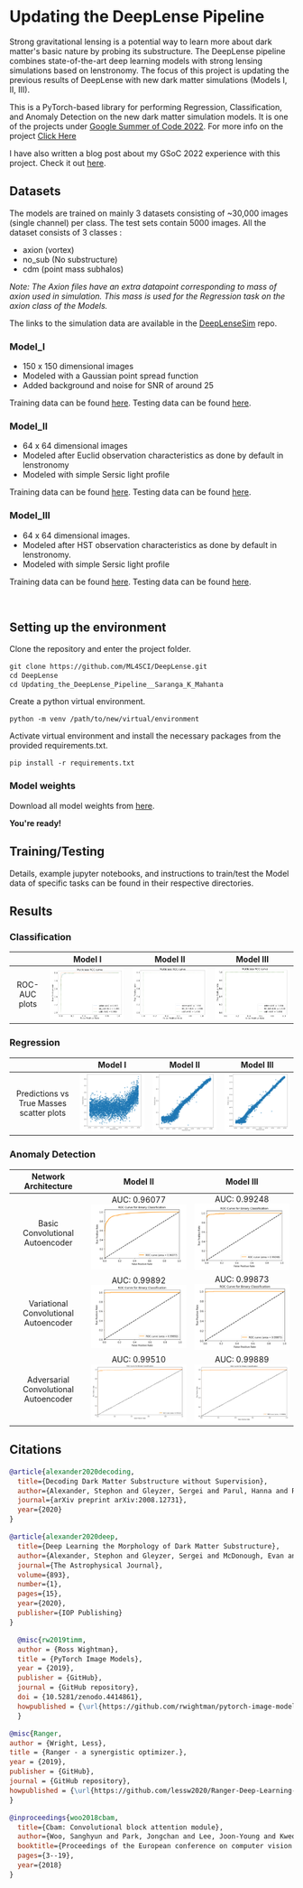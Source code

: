 # Updating the DeepLense Pipeline

Strong gravitational lensing is a potential way to learn more about dark matter's basic nature by probing its substructure.
The DeepLense pipeline combines state-of-the-art deep learning models with strong lensing simulations based on lenstronomy. The focus of this project is updating the previous results of DeepLense with new dark matter simulations (Models I, II, III).

 This is a PyTorch-based library for performing Regression, Classification, and Anomaly Detection on the new dark matter simulation models. It is one of the projects under [Google Summer of Code 2022](https://summerofcode.withgoogle.com/). For more info on the project [Click Here](https://summerofcode.withgoogle.com/programs/2022/projects/nZV4B8Xz)
 
 

 I have also written a blog post about my GSoC 2022 experience with this project. Check it out [here](https://medium.com/@saranga.boo/updating-the-deeplense-pipeline-gsoc-2022-with-ml4sci-deb9f20cc928).
<br>

## Datasets
The models are trained on mainly 3 datasets consisting of ~30,000 images (single channel) per class. The test sets contain 5000 images. All the dataset consists of 3 classes : 

- axion (vortex)
- no_sub (No substructure)
- cdm (point mass subhalos)

*Note: The Axion files have an extra datapoint corresponding to mass of axion used in simulation. This mass is used for the Regression task on the axion class of the Models.*

The links to the simulation data are available in the [DeepLenseSim](https://github.com/mwt5345/DeepLenseSim) repo.

### __Model_I__
- 150 x 150 dimensional images
- Modeled with a Gaussian point spread function
- Added background and noise for SNR of around 25

Training data can be found [here](https://drive.google.com/file/d/1QMVLpqag6S9JWqzmGM_pK4C0F1eBVIfV/view?usp=sharing).
Testing data can be found [here](https://drive.google.com/file/d/1rUAKLLS3p9jDaL9R9m84JVKvMcUuVsO1/view?usp=sharing).


### __Model_II__
- 64 x 64 dimensional images
- Modeled after Euclid observation characteristics as done by default in lenstronomy
- Modeled with simple Sersic light profile

Training data can be found [here](https://drive.google.com/file/d/1HYPkdtVUj9xsoGzFDxT4rhl37KmqDCg4/view?usp=sharing).
Testing data can be found [here](https://drive.google.com/file/d/1PFdpqk7XOAKtg0Cnav4HTzyJiudx9dZv/view?usp=sharing).


### __Model_III__
- 64 x 64 dimensional images.
- Modeled after HST observation characteristics as done by default in lenstronomy.
- Modeled with simple Sersic light profile

Training data can be found [here](https://drive.google.com/file/d/1ynKMJoEeKKJqLfuKRR1Y7rQjeBMM0w94/view?usp=sharing).
Testing data can be found [here](https://drive.google.com/file/d/18BuCv40t6qmiNnhjJF1y9rqSBhBOfDon/view?usp=sharing).

<br>

## Setting up the environment

Clone the repository and enter the project folder.

```
git clone https://github.com/ML4SCI/DeepLense.git
cd DeepLense
cd Updating_the_DeepLense_Pipeline__Saranga_K_Mahanta
```

Create a python virtual environment.

```
python -m venv /path/to/new/virtual/environment
```

Activate virtual environment and install the necessary packages from the provided requirements.txt.

```
pip install -r requirements.txt
```

### Model weights

Download all model weights from [here](https://mega.nz/folder/SHZ0CLKQ#gQtyY9Yx9CuwWUEH_pbu8w).

__You're ready!__

## Training/Testing
Details, example jupyter notebooks, and instructions to train/test the Model data of specific tasks can be found in their respective directories.

## Results

### Classification

|  | Model I | Model II | Model III |
|:---:|:---:|:---:|---|
| ROC-AUC plots | <img src="./imgs/Classi__Model_I.png"/> | <img src="./imgs/Classi__Model_II.png"/> | <img src="./imgs/Classi__Model_III.png"/> |


### Regression

|  | Model I | Model II | Model III |
|:---:|:---:|:---:|---|
| Predictions vs True Masses scatter plots | <img src="./imgs/Reg__Model_I.png"/> | <img src="./imgs/Reg__Model_II.png"/> | <img src="./imgs/Reg__Model_III.png"/> |


### Anomaly Detection

| Network Architecture 	| Model II 	| Model III 	|
|:---:	|:---:	|:---:	|
| Basic Convolutional Autoencoder 	| AUC: 0.96077  <img src = "./imgs/AD__Model_II_AE.png"/> 	| AUC: 0.99248  <img src = "./imgs/AD__Model_III_AE.png"/>	|
| Variational Convolutional Autoencoder 	| AUC: 0.99892  <img src = "./imgs/AD__Model_II_VAE.png"/>	| AUC: 0.99873  <img src = "./imgs/AD__Model_III_VAE.png"/>	|
| Adversarial Convolutional Autoencoder 	| AUC: 0.99510  <img src = "./imgs/AD__Model_II_AAE.png"/>	| AUC: 0.99889  <img src = "./imgs/AD__Model_III_AAE.png"/>	|


## Citations


```bibtex
@article{alexander2020decoding,
  title={Decoding Dark Matter Substructure without Supervision},
  author={Alexander, Stephon and Gleyzer, Sergei and Parul, Hanna and Reddy, Pranath and Toomey, Michael W and Usai, Emanuele and Von Klar, Ryker},
  journal={arXiv preprint arXiv:2008.12731},
  year={2020}
}
```

```bibtex
@article{alexander2020deep,
  title={Deep Learning the Morphology of Dark Matter Substructure},
  author={Alexander, Stephon and Gleyzer, Sergei and McDonough, Evan and Toomey, Michael W and Usai, Emanuele},
  journal={The Astrophysical Journal},
  volume={893},
  number={1},
  pages={15},
  year={2020},
  publisher={IOP Publishing}
}
```

```bibtex
  @misc{rw2019timm,
  author = {Ross Wightman},
  title = {PyTorch Image Models},
  year = {2019},
  publisher = {GitHub},
  journal = {GitHub repository},
  doi = {10.5281/zenodo.4414861},
  howpublished = {\url{https://github.com/rwightman/pytorch-image-models}}
  }
  ```

  ```bibtex
  @misc{Ranger,
  author = {Wright, Less},
  title = {Ranger - a synergistic optimizer.},
  year = {2019},
  publisher = {GitHub},
  journal = {GitHub repository},
  howpublished = {\url{https://github.com/lessw2020/Ranger-Deep-Learning-Optimizer}}
}
```

```bibtex
@inproceedings{woo2018cbam,
  title={Cbam: Convolutional block attention module},
  author={Woo, Sanghyun and Park, Jongchan and Lee, Joon-Young and Kweon, In So},
  booktitle={Proceedings of the European conference on computer vision (ECCV)},
  pages={3--19},
  year={2018}
}
```







